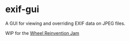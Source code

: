 # exif-gui
A GUI for viewing and overriding EXIF data on JPEG files.

WIP for the [Wheel Reinvention Jam](https://handmade.network/jam/2023)
